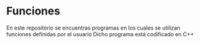 # Funciones
En este repositorio se encuentras programas en los cuales se utilizan funciones definidas por el usuario
Dicho programa está codificado en C++ 
